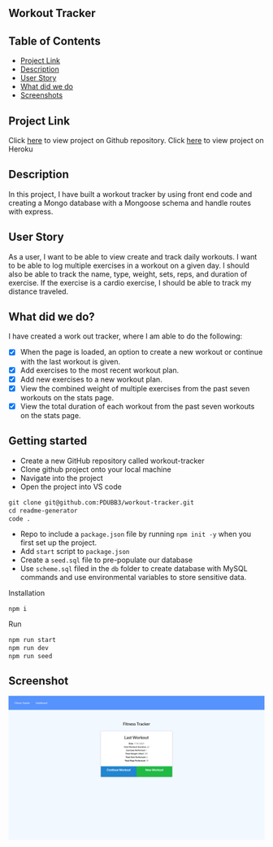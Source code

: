 ## Workout Tracker

<h2> Table of Contents </h2>

- [Project Link](#project-link)
- [Description](#description)
- [User Story](#user-story)
- [What did we do](#what-did-we-do)
- [Screenshots](#screenshots)

## Project Link

Click [here](https://github.com/PDUBB3/tech-blog-mvc.git) to view project on Github repository.
Click [here](https://damp-sea-93095.herokuapp.com) to view project on Heroku

## Description

In this project, I have built a workout tracker by using front end code and creating a Mongo database with a Mongoose schema and handle routes with express.

## User Story

As a user, I want to be able to view create and track daily workouts. I want to be able to log multiple exercises in a workout on a given day. I should also be able to track the name, type, weight, sets, reps, and duration of exercise. If the exercise is a cardio exercise, I should be able to track my distance traveled.

## What did we do?

I have created a work out tracker, where I am able to do the following:

- [x] When the page is loaded, an option to create a new workout or continue with the last workout is given.
- [x] Add exercises to the most recent workout plan.
- [x] Add new exercises to a new workout plan.
- [x] View the combined weight of multiple exercises from the past seven workouts on the stats page.
- [x] View the total duration of each workout from the past seven workouts on the stats page.

## Getting started

- Create a new GitHub repository called workout-tracker
- Clone github project onto your local machine
- Navigate into the project
- Open the project into VS code

```
git clone git@github.com:PDUBB3/workout-tracker.git
cd readme-generator
code .
```

- Repo to include a `package.json` file by running `npm init -y` when you first set up the project.
- Add `start` script to `package.json`
- Create a `seed.sql` file to pre-populate our database
- Use `scheme.sql` filed in the `db` folder to create database with MySQL commands and use environmental variables to store sensitive data.

Installation

```
npm i

```

Run

```
npm run start
npm run dev
npm run seed

```

## Screenshot

![The workout tracker created on Heroku ](./assets/img/workout.png)
